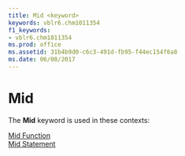 ```yaml
---
title: Mid <keyword>
keywords: vblr6.chm1011354
f1_keywords:
- vblr6.chm1011354
ms.prod: office
ms.assetid: 31b4b9d0-c6c3-491d-fb95-f44ec154f6a8
ms.date: 06/08/2017
---
```



# Mid <keyword>

The  **Mid** keyword is used in these contexts:

[Mid Function](mid-function.md)<br/>[Mid Statement](mid-statement.md)<br/>


